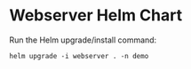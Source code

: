 # Webserver Helm Chart

Run the Helm upgrade/install command:
    
    helm upgrade -i webserver . -n demo









































